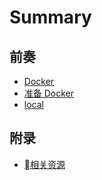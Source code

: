 # Summary

## 前奏

* [Docker](README.md)
* [准备 Docker](get-started.md)
* [local](local.md)

## 附录

* [相关资源](resources.md)


